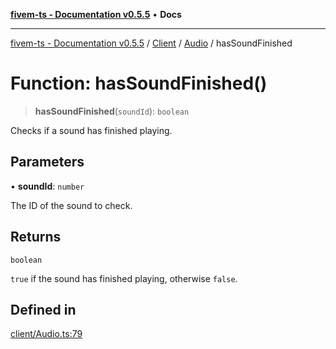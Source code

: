 [**fivem-ts - Documentation v0.5.5**](../../../../../README.md) • **Docs**

***

[fivem-ts - Documentation v0.5.5](../../../../../README.md) / [Client](../../../README.md) / [Audio](../README.md) / hasSoundFinished

# Function: hasSoundFinished()

> **hasSoundFinished**(`soundId`): `boolean`

Checks if a sound has finished playing.

## Parameters

• **soundId**: `number`

The ID of the sound to check.

## Returns

`boolean`

`true` if the sound has finished playing, otherwise `false`.

## Defined in

[client/Audio.ts:79](https://github.com/Purpose-Dev/fivem-ts/blob/main/src/client/Audio.ts#L79)
